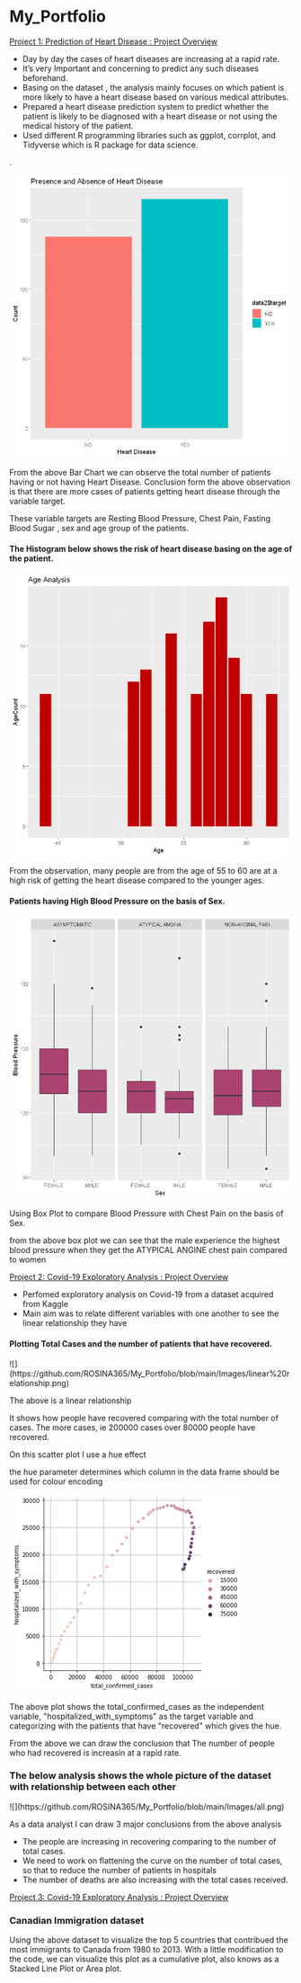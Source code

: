 # My_Portfolio
[Project 1: Prediction of Heart Disease : Project Overview](https://github.com/ROSINA365/Prediction-of-Heart-Disease)
<ul>
<li>Day by day the cases of heart diseases are increasing at a rapid rate.</li>
<li>It’s very Important and concerning to predict any such diseases beforehand.</li>
<li>Basing on the dataset , the analysis mainly focuses on which patient is more
likely to have a heart disease based on various medical attributes. </li>
<li>Prepared a heart disease prediction system to predict whether the patient is likely to be diagnosed with a heart disease or not
using the medical history of the patient.</li>
<li>Used different R programming libraries such as ggplot, corrplot, and Tidyverse which is R package for data science.</li>

 </ul>.

![](https://github.com/ROSINA365/My_Portfolio/blob/main/Images/Bar%20Chart.png)

<p> From the above Bar Chart we can observe the total number of patients having or not having Heart
 Disease. 
 Conclusion form the above observation is that there are more cases of patients getting heart disease through the variable target.</p> 
<p> These variable targets are Resting Blood Pressure, Chest Pain, Fasting Blood Sugar , sex and age group of the patients. </p>

<h4>The Histogram below shows the risk of heart disease basing on the age of the patient.</h4>

![](https://github.com/ROSINA365/My_Portfolio/blob/main/Images/Histogram.png)
<p>From the observation, many people are from the age of 55 to 60 are at a high risk of getting the heart disease compared to the younger ages.<p>
 
 <h4>Patients having High Blood Pressure on the basis of Sex.</h4>

 ![](https://github.com/ROSINA365/My_Portfolio/blob/main/Images/boxplot1.png)
 <p>
 Using Box Plot to compare Blood Pressure with Chest Pain on the basis of Sex.</P>
 
<p>from the above box plot we can see that the male experience the highest blood pressure when they get the ATYPICAL ANGINE chest pain compared to women</p>


[Project 2: Covid-19 Exploratory Analysis : Project Overview](https://github.com/ROSINA365/covid-19-analysis)
<ul>
 <li>Perfomed exploratory analysis on Covid-19 from a dataset acquired from Kaggle</li>
 <li>Main aim was to relate different variables with one another to see the linear relationship they have</li>

</ul>

<h4>Plotting Total Cases and the number of patients that have recovered.</h4>
![](https://github.com/ROSINA365/My_Portfolio/blob/main/Images/linear%20relationship.png)



<p>The above is a linear relationship</p>

<p>It shows how people have recovered comparing with the total number of cases. 
 The more cases, ie 200000 cases over 80000 people have recovered.</p>
 
 <p>On this scatter plot I use a hue effect</p>
 <p>the hue parameter determines which column in the data frame should be used for colour encoding</p>
 
![](https://github.com/ROSINA365/My_Portfolio/blob/main/Images/linear.png)

<p> The above plot shows the total_confirmed_cases as the independent variable, "hospitalized_with_symptoms" as the target variable and
 categorizing with the patients that have "recovered" which gives the hue.</p>
 <p>From the above we can draw the conclusion that The number of people who had recovered is increasin at a rapid rate.</p>


<h3>The below analysis shows the whole picture of the dataset with relationship between each other</h3>
![](https://github.com/ROSINA365/My_Portfolio/blob/main/Images/all.png)

<p>As a data analyst I can draw 3 major conclusions from the above analysis</p>
<ul>
<li>The people are increasing in recovering comparing to the number of total cases.</li>
<li>We need to work on flattening the curve on the number of total cases, so that to reduce the number of patients in hospitals</li>
<li>The number of deaths are also increasing with the total cases received.</li>
</ul>

[Project 3: Covid-19 Exploratory Analysis : Project Overview](https://github.com/ROSINA365/covid-19-analysis)
<h3>Canadian Immigration dataset</h3>
<p> Using the above dataset to visualize the top 5 countries that contribued the most immigrants to Canada from 1980 to 2013.
With a little modification to the code, we can visualize this plot as a cumulative plot, also knows as a Stacked Line Plot or Area plot.</p>
